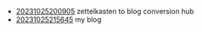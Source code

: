 - [20231025200905](/zet/20231025200905/README.md) zettelkasten to blog conversion hub
- [20231025215645](/zet/20231025215645/README.md) my blog
